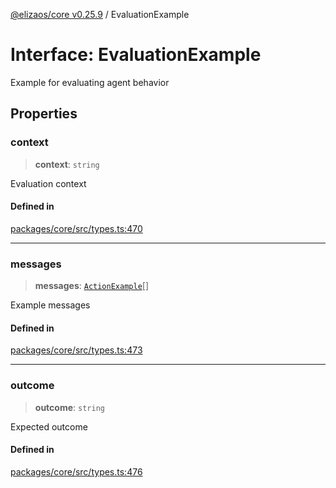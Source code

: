 [@elizaos/core v0.25.9](../index.md) / EvaluationExample

# Interface: EvaluationExample

Example for evaluating agent behavior

## Properties

### context

> **context**: `string`

Evaluation context

#### Defined in

[packages/core/src/types.ts:470](https://github.com/elizaOS/eliza/blob/main/packages/core/src/types.ts#L470)

***

### messages

> **messages**: [`ActionExample`](ActionExample.md)[]

Example messages

#### Defined in

[packages/core/src/types.ts:473](https://github.com/elizaOS/eliza/blob/main/packages/core/src/types.ts#L473)

***

### outcome

> **outcome**: `string`

Expected outcome

#### Defined in

[packages/core/src/types.ts:476](https://github.com/elizaOS/eliza/blob/main/packages/core/src/types.ts#L476)
